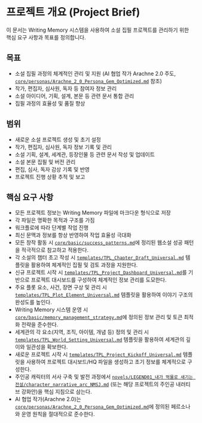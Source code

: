 # 프로젝트 개요 (Project Brief)

이 문서는 Writing Memory 시스템을 사용하여 소설 집필 프로젝트를 관리하기 위한 핵심 요구 사항과 목표를 정의합니다.

## 목표

- 소설 집필 과정의 체계적인 관리 및 지원 (AI 협업 작가 Arachne 2.0 주도, [`core/personas/Arachne_2_0_Persona_Gem_Optimized.md`](core/personas/Arachne_2_0_Persona_Gem_Optimized.md) 참조)
- 작가, 편집자, 심사원, 독자 등 참여자 정보 관리
- 소설 아이디어, 기획, 설계, 본문 등 관련 문서 통합 관리
- 집필 과정의 효율성 및 품질 향상

## 범위

- 새로운 소설 프로젝트 생성 및 초기 설정
- 작가, 편집자, 심사원, 독자 정보 기록 및 관리
- 소설 기획, 설계, 세계관, 등장인물 등 관련 문서 작성 및 업데이트
- 소설 본문 집필 및 버전 관리
- 편집, 심사, 독자 감상 기록 및 반영
- 프로젝트 진행 상황 추적 및 보고

## 핵심 요구 사항

- 모든 프로젝트 정보는 Writing Memory 파일에 마크다운 형식으로 저장
- 각 파일은 명확한 목적과 구조를 가짐
- 워크플로에 따라 단계별 작업 진행
- 최신 문맥과 정보를 항상 반영하여 작업 효율성 극대화
- 모든 창작 활동 시 [`core/basic/success_patterns.md`](core/basic/success_patterns.md)에 정리된 웹소설 성공 패턴을 적극적으로 참고하고 적용한다.
- 각 소설의 챕터 초고 작성 시 [`templates/TPL_Chapter_Draft_Universal.md`](templates/TPL_Chapter_Draft_Universal.md) 템플릿을 활용하여 체계적인 집필 및 검토 과정을 지원한다.
- 신규 프로젝트 시작 시 [`templates/TPL_Project_Dashboard_Universal.md`](templates/TPL_Project_Dashboard_Universal.md)를 기반으로 프로젝트 대시보드를 구성하여 체계적인 정보 관리를 도모한다.
- 주요 플롯 요소, 사건, 장면 구상 및 관리 시 [`templates/TPL_Plot_Element_Universal.md`](templates/TPL_Plot_Element_Universal.md) 템플릿을 활용하여 이야기 구조의 완성도를 높인다.
- Writing Memory 시스템 운영 시 [`core/basic/memory_management_strategy.md`](core/basic/memory_management_strategy.md)에 정의된 정보 관리 및 토큰 최적화 전략을 준수한다.
- 세계관의 각 요소(지역, 조직, 아이템, 개념 등) 정의 및 관리 시 [`templates/TPL_World_Setting_Universal.md`](templates/TPL_World_Setting_Universal.md) 템플릿을 활용하여 세계관의 깊이와 일관성을 확보한다.
- 새로운 프로젝트 시작 시 [`templates/TPL_Project_Kickoff_Universal.md`](templates/TPL_Project_Kickoff_Universal.md) 템플릿을 사용하여 프로젝트 대시보드/HQ 파일을 생성하고 초기 정보를 체계적으로 구성한다.
- 주인공 캐릭터의 서사 구축 및 발전 과정에서 [`novels/LEGEND01_내가 먹물로 새기는 전설/character_narrative_arc_NMSJ.md`](novels/LEGEND01_내가%20먹물로%20새기는%20전설/character_narrative_arc_NMSJ.md) (또는 해당 프로젝트의 주인공 내러티브 강화안)을 핵심 지침으로 삼는다.
- AI 협업 작가(Arachne 2.0)는 [`core/personas/Arachne_2_0_Persona_Gem_Optimized.md`](core/personas/Arachne_2_0_Persona_Gem_Optimized.md)에 정의된 페르소나와 운영 원칙을 절대적으로 준수한다.
